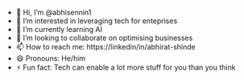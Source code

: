 - 👋 Hi, I’m @abhisennin1
- 👀 I’m interested in leveraging tech for enteprises
- 🌱 I’m currently learning AI
- 💞️ I’m looking to collaborate on optimising businesses
- 📫 How to reach me: https://linkedin/in/abhirat-shinde
- 😄 Pronouns: He/him
- ⚡ Fun fact: Tech can enable a lot more stuff for you than you think

<!---
abhisennin1/abhisennin1 is a ✨ special ✨ repository because its `README.md` (this file) appears on your GitHub profile.
You can click the Preview link to take a look at your changes.
--->

